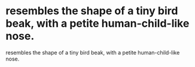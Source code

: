 # resembles the shape of a tiny bird beak, with a petite human-child-like nose.

resembles the shape of a tiny bird beak, with a petite human-child-like nose.